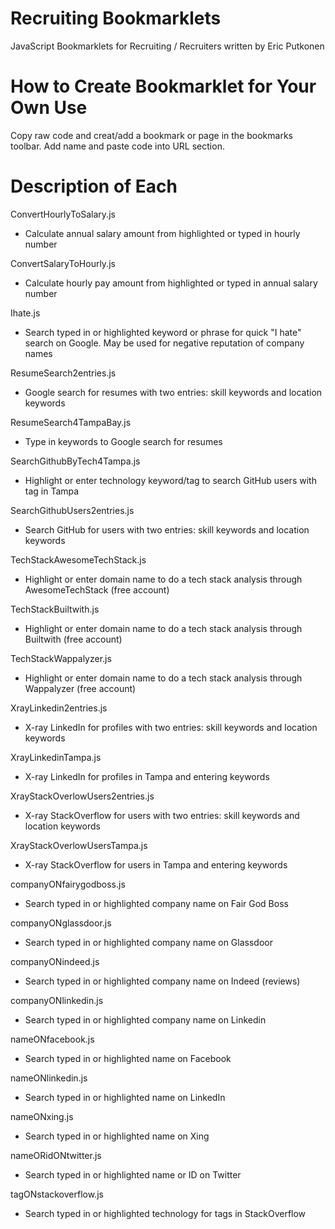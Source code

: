 # Recruiting Bookmarklets
JavaScript Bookmarklets for Recruiting / Recruiters written by Eric Putkonen

# How to Create Bookmarklet for Your Own Use
Copy raw code and creat/add a bookmark or page in the bookmarks toolbar.  Add name and paste code into URL section.

# Description of Each

ConvertHourlyToSalary.js
- Calculate annual salary amount from highlighted or typed in hourly number

ConvertSalaryToHourly.js
- Calculate hourly pay amount from highlighted or typed in annual salary number

Ihate.js
- Search typed in or highlighted keyword or phrase for quick "I hate" search on Google.  May be used for negative reputation of company names

ResumeSearch2entries.js
- Google search for resumes with two entries: skill keywords and location keywords

ResumeSearch4TampaBay.js
- Type in keywords to Google search for resumes

SearchGithubByTech4Tampa.js
- Highlight or enter technology keyword/tag to search GitHub users with tag in Tampa

SearchGithubUsers2entries.js
- Search GitHub for users with two entries: skill keywords and location keywords

TechStackAwesomeTechStack.js
- Highlight or enter domain name to do a tech stack analysis through AwesomeTechStack (free account)

TechStackBuiltwith.js
- Highlight or enter domain name to do a tech stack analysis through Builtwith (free account)

TechStackWappalyzer.js
- Highlight or enter domain name to do a tech stack analysis through Wappalyzer (free account)

XrayLinkedin2entries.js
- X-ray LinkedIn for profiles with two entries: skill keywords and location keywords

XrayLinkedinTampa.js
- X-ray LinkedIn for profiles in Tampa and entering keywords

XrayStackOverlowUsers2entries.js
- X-ray StackOverflow for users with two entries: skill keywords and location keywords

XrayStackOverlowUsersTampa.js
- X-ray StackOverflow for users in Tampa and entering keywords

companyONfairygodboss.js
- Search typed in or highlighted company name on Fair God Boss

companyONglassdoor.js
- Search typed in or highlighted company name on Glassdoor

companyONindeed.js
- Search typed in or highlighted company name on Indeed (reviews)

companyONlinkedin.js
- Search typed in or highlighted company name on Linkedin

nameONfacebook.js
- Search typed in or highlighted name on Facebook

nameONlinkedin.js
- Search typed in or highlighted name on LinkedIn

nameONxing.js
- Search typed in or highlighted name on Xing

nameORidONtwitter.js
- Search typed in or highlighted name or ID on Twitter

tagONstackoverflow.js
- Search typed in or highlighted technology for tags in StackOverflow

